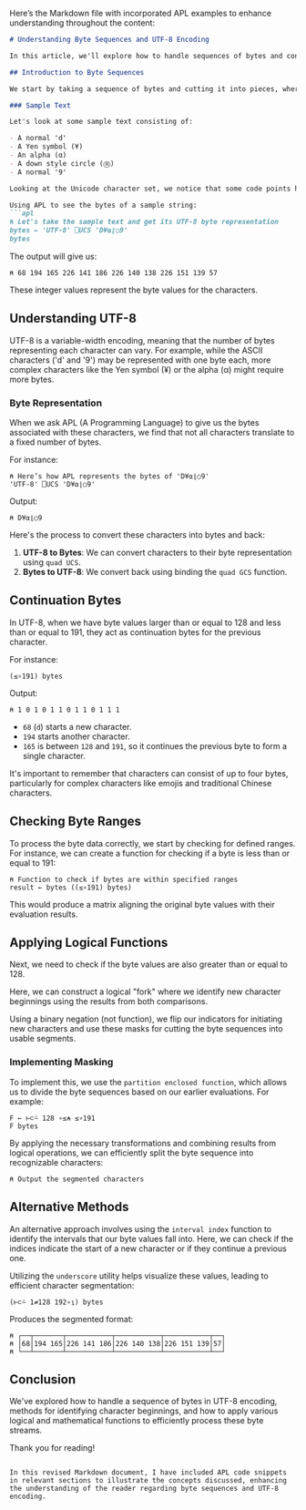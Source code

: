 Here’s the Markdown file with incorporated APL examples to enhance understanding throughout the content:

```markdown
# Understanding Byte Sequences and UTF-8 Encoding

In this article, we'll explore how to handle sequences of bytes and convert them into individual code points or characters, specifically focusing on UTF-8 encoding.

## Introduction to Byte Sequences

We start by taking a sequence of bytes and cutting it into pieces, where each piece represents a single code point or character. For our purposes, we will consider this sequence to be a UTF-8 stream.

### Sample Text

Let's look at some sample text consisting of:

- A normal 'd'
- A Yen symbol (¥)
- An alpha (α)
- A down style circle (Ⓡ)
- A normal '9'

Looking at the Unicode character set, we notice that some code points have relatively low values, some have medium-high values, and others possess very large values.

Using APL to see the bytes of a sample string:
```apl
⍝ Let's take the sample text and get its UTF-8 byte representation
bytes ← 'UTF-8' ⎕UCS 'D¥⍺⌊○9'
bytes
```
The output will give us:
```apl
⍝ 68 194 165 226 141 186 226 140 138 226 151 139 57
```
These integer values represent the byte values for the characters.

## Understanding UTF-8

UTF-8 is a variable-width encoding, meaning that the number of bytes representing each character can vary. For example, while the ASCII characters ('d' and '9') may be represented with one byte each, more complex characters like the Yen symbol (¥) or the alpha (α) might require more bytes.

### Byte Representation

When we ask APL (A Programming Language) to give us the bytes associated with these characters, we find that not all characters translate to a fixed number of bytes. 

For instance:
```apl
⍝ Here’s how APL represents the bytes of 'D¥⍺⌊○9'
'UTF-8' ⎕UCS 'D¥⍺⌊○9'
```
Output:
```apl
⍝ D¥⍺⌊○9
```

Here's the process to convert these characters into bytes and back:

1. **UTF-8 to Bytes**: We can convert characters to their byte representation using `quad UCS`.
2. **Bytes to UTF-8**: We convert back using binding the `quad GCS` function.

## Continuation Bytes

In UTF-8, when we have byte values larger than or equal to 128 and less than or equal to 191, they act as continuation bytes for the previous character. 

For instance:
```apl
(≤∘191) bytes 
```
Output:
```apl
⍝ 1 0 1 0 1 1 0 1 1 0 1 1 1
```
- `68` (`d`) starts a new character.
- `194` starts another character.
- `165` is between `128` and `191`, so it continues the previous byte to form a single character.

It's important to remember that characters can consist of up to four bytes, particularly for complex characters like emojis and traditional Chinese characters.

## Checking Byte Ranges

To process the byte data correctly, we start by checking for defined ranges. For instance, we can create a function for checking if a byte is less than or equal to 191:
```apl
⍝ Function to check if bytes are within specified ranges
result ← bytes ((≤∘191) bytes)
```
This would produce a matrix aligning the original byte values with their evaluation results.

## Applying Logical Functions

Next, we need to check if the byte values are also greater than or equal to 128. 

Here, we can construct a logical "fork" where we identify new character beginnings using the results from both comparisons. 

Using a binary negation (not function), we flip our indicators for initiating new characters and use these masks for cutting the byte sequences into usable segments.

### Implementing Masking

To implement this, we use the `partition enclosed function`, which allows us to divide the byte sequences based on our earlier evaluations. For example:
```apl
F ← ⊢⊂⍨ 128 ∘≤⍲ ≤∘191
F bytes
```

By applying the necessary transformations and combining results from logical operations, we can efficiently split the byte sequence into recognizable characters:
```apl
⍝ Output the segmented characters
```

## Alternative Methods

An alternative approach involves using the `interval index` function to identify the intervals that our byte values fall into. Here, we can check if the indices indicate the start of a new character or if they continue a previous one.

Utilizing the `underscore` utility helps visualize these values, leading to efficient character segmentation:
```apl
(⊢⊂⍨ 1≠128 192∘⍸) bytes
```
Produces the segmented format:
```apl
⍝ ┌──┬───────┬───────────┬───────────┬───────────┬──┐
⍝ │68│194 165│226 141 186│226 140 138│226 151 139│57│
⍝ └──┴───────┴───────────┴───────────┴───────────┴──┘
```

## Conclusion

We've explored how to handle a sequence of bytes in UTF-8 encoding, methods for identifying character beginnings, and how to apply various logical and mathematical functions to efficiently process these byte streams.

Thank you for reading!
```

In this revised Markdown document, I have included APL code snippets in relevant sections to illustrate the concepts discussed, enhancing the understanding of the reader regarding byte sequences and UTF-8 encoding.